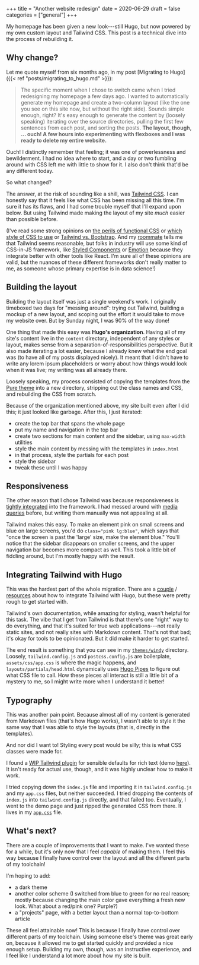 +++
title = "Another website redesign"
date = 2020-06-29
draft = false
categories = ["general"]
+++

My homepage has been given a new look---still Hugo, but now powered by my own custom layout and Tailwind CSS. This post is a technical dive into the process of rebuilding it.

<!--more-->

## Why change?
Let me quote myself from six months ago, in my post [Migrating to Hugo]({{< ref "posts/migrating_to_hugo.md" >}}):

> The specific moment when I chose to switch came when I tried redesigning my homepage a few days ago. I wanted to automatically generate my homepage and create a two-column layout (like the one you see on this site now, but without the right side). Sounds simple enough, right? It's easy enough to generate the content by (loosely speaking) iterating over the source directories, pulling the first few sentences from each post, and sorting the posts. **The layout, though, ... ouch! A few hours into experimenting with flexboxes and I was ready to delete my entire website.**

Ouch! I distinctly remember that feeling; it was one of powerlessness and bewilderment. I had no idea where to start, and a day or two fumbling around with CSS left me with little to show for it. I also don't think that'd be any different today.

So what changed?

The answer, at the risk of sounding like a shill, was [Tailwind CSS](tailwindcss.com/). I can honestly say that it feels like what CSS has been missing all this time. I'm sure it has its flaws, and I had some trouble myself that I'll expand upon below. But using Tailwind made making the layout of my site *much* easier than possible before.

(I've read some strong opinions on [the perils of functional CSS](https://www.browserlondon.com/blog/2019/06/10/functional-css-perils/) or [which style of CSS to use](https://old.reddit.com/r/Frontend/comments/8c2mt3/in_defense_of_utilityfirst_css/) or [Tailwind vs. Bootstrap](https://blog.logrocket.com/tailwind-css-is-it-tomorrows-bootstrap-ebe560f9d00b/). And my [roommate](https://joonpark.me/) tells me that Tailwind seems reasonable, but folks in industry will use some kind of CSS-in-JS framework, like [Styled Components](https://styled-components.com/) or [Emotion](https://github.com/emotion-js/emotion) because they integrate better with other tools like React. I'm sure all of these opinions are valid, but the nuances of these different frameworks don't really matter to me, as someone whose primary expertise is in data science!)


## Building the layout
Building the layout itself was just a single weekend's work. I originally timeboxed two days for "messing around": trying out Tailwind, building a mockup of a new layout, and scoping out the effort it would take to move my website over. But by Sunday night, I was 90% of the way done!

One thing that made this easy was **Hugo's organization**. Having all of my site's content live in the `content` directory, independent of any styles or layout, makes sense from a separation-of-responsibilities perspective. But it also made iterating a lot easier, because I already knew what the end goal was (to have all of my posts displayed nicely). It meant that I didn't have to write any lorem ipsum placeholders or worry about how things would look when it was live; my writing was all already there.

Loosely speaking, my process consisted of copying the templates from the [Pure theme](https://github.com/xiaoheiAh/hugo-theme-pure) into a new directory, stripping out the class names and CSS, and rebuilding the CSS from scratch. 

Because of the organization mentioned above, my site built even after I did this; it just looked like garbage. After this, I just iterated:
 * create the top bar that spans the whole page
 * put my name and navigation in the top bar
 * create two sections for main content and the sidebar, using `max-width` utilities
 * style the main content by messing with the templates in `index.html`
 * in that process, style the partials for each post
 * style the sidebar
 * tweak these until I was happy


## Responsiveness
The other reason that I chose Tailwind was because responsiveness is [tightly integrated](https://tailwindcss.com/docs/responsive-design) into the framework. I had messed around with [media queries](https://developer.mozilla.org/en-US/docs/Web/CSS/Media_Queries/Using_media_queries) before, but writing them manually was not appealing at all.

Tailwind makes this easy. To make an element pink on small screens and blue on large screens, you'd do `class="pink lg:blue"`, which says that "once the screen is past the 'large' size, make the element blue." You'll notice that the sidebar disappears on smaller screens, and the upper navigation bar becomes more compact as well. This took a little bit of fiddling around, but I'm mostly happy with the result.


## Integrating Tailwind with Hugo
This was the hardest part of the whole migration. There are a [couple](https://github.com/dirkolbrich/hugo-theme-tailwindcss-starter) / [resources](https://github.com/pdlug/hugo-tailwind-boilerplate) about how to integrate Tailwind with Hugo, but these were pretty rough to get started with.

Tailwind's own documentation, while amazing for styling, wasn't helpful for this task. The vibe that I get from Tailwind is that there's one "right" way to do everything, and that it's suited for true web applications---not really static sites, and not really sites with Markdown content. That's not that bad; it's okay for tools to be opinionated. But it did make it harder to get started.

The end result is something that you can see in my [`themes/windy`](https://github.com/tuchandra/sitev2/tree/master/themes/windy/) directory. Loosely, `tailwind.config.js` and `postcss.config.js` are boilerplate, `assets/css/app.css` is where the magic happens, and `layouts/partials/head.html` dynamically uses [Hugo Pipes](https://gohugo.io/hugo-pipes/) to figure out what CSS file to call. How these pieces all interact is still a little bit of a mystery to me, so I might write more when I understand it better!


## Typography
This was another pain point. Because almost all of my content is generated from Markdown files (that's how Hugo works), I wasn't able to style it the same way that I was able to style the layouts (that is, directly in the templates).

And nor did I want to! Styling every post would be silly; this is what CSS classes were made for.

I found a [WIP Tailwind plugin](https://github.com/tailwindcss/typography) for sensible defaults for rich text (demo [here](https://pensive-agnesi-f6bc76.netlify.app/)). It isn't ready for actual use, though, and it was highly unclear how to make it work. 

I tried copying down the `index.js` file and importing it in `tailwind.config.js` and my `app.css` files, but neither succeeded. I tried dropping the contents of `index.js` into `tailwind.config.js` directly, and that failed too. Eventually, I went to the demo page and just ripped the generated CSS from there. It lives in my [`app.css`](https://github.com/tuchandra/sitev2/blob/master/themes/windy/assets/css/app.css) file.


## What's next?
There are a couple of improvements that I want to make. I've wanted these for a while, but it's only now that I feel *capable* of making them. I feel this way because I finally have control over the layout and all the different parts of my toolchain!

I'm hoping to add:
 * a dark theme
 * another color scheme (I switched from blue to green for no real reason; mostly because changing the main color gave everything a fresh new look. What about a red/pink one? Purple?)
 * a "projects" page, with a better layout than a normal top-to-bottom article

These all feel attainable now! This is because I finally have control over different parts of my toolchain. Using someone else's theme was great early on, because it allowed me to get started quickly and provided a nice enough setup. Building my own, though, was an instructive experience, and I feel like I understand a lot more about how my site is built.

